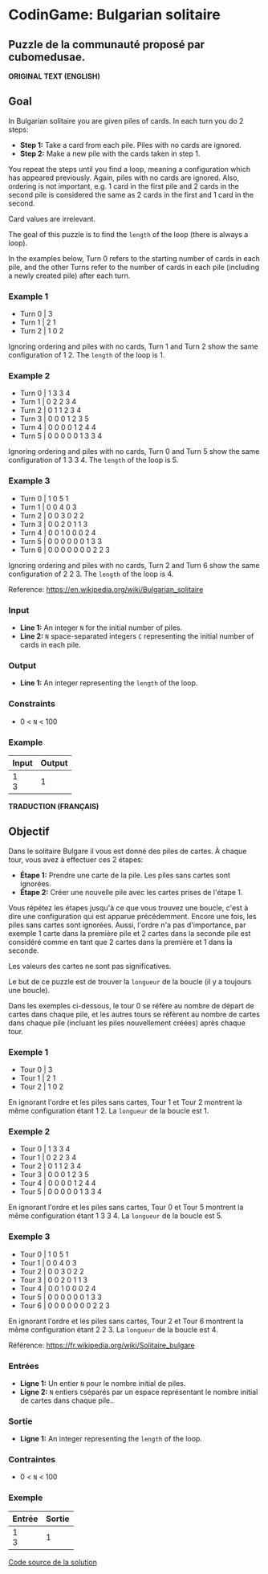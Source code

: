 # CodinGame: Bulgarian solitaire

## Puzzle de la communauté proposé par cubomedusae.

**ORIGINAL TEXT (ENGLISH)**

## Goal

In Bulgarian solitaire you are given piles of cards. In each turn you do 2 steps:
- **Step 1:** Take a card from each pile. Piles with no cards are ignored.
- **Step 2:** Make a new pile with the cards taken in step 1.

You repeat the steps until you find a loop, meaning a configuration which has appeared previously. Again, piles with no cards are ignored. Also, ordering is not important, e.g. 1 card in the first pile and 2 cards in the second pile is considered the same as 2 cards in the first and 1 card in the second.

Card values are irrelevant.

The goal of this puzzle is to find the `length` of the loop (there is always a loop).

In the examples below, Turn 0 refers to the starting number of cards in each pile, and the other Turns refer to the number of cards in each pile (including a newly created pile) after each turn.

### Example 1

- Turn 0 | 3
- Turn 1 | 2 1
- Turn 2 | 1 0 2

Ignoring ordering and piles with no cards, Turn 1 and Turn 2 show the same configuration of 1 2. The `length` of the loop is 1.

### Example 2

- Turn 0 | 1 3 3 4
- Turn 1 | 0 2 2 3 4
- Turn 2 | 0 1 1 2 3 4
- Turn 3 | 0 0 0 1 2 3 5
- Turn 4 | 0 0 0 0 1 2 4 4
- Turn 5 | 0 0 0 0 0 1 3 3 4

Ignoring ordering and piles with no cards, Turn 0 and Turn 5 show the same configuration of 1 3 3 4. The `length` of the loop is 5.

### Example 3

- Turn 0 | 1 0 5 1
- Turn 1 | 0 0 4 0 3
- Turn 2 | 0 0 3 0 2 2
- Turn 3 | 0 0 2 0 1 1 3
- Turn 4 | 0 0 1 0 0 0 2 4
- Turn 5 | 0 0 0 0 0 0 1 3 3
- Turn 6 | 0 0 0 0 0 0 0 2 2 3

Ignoring ordering and piles with no cards, Turn 2 and Turn 6 show the same configuration of 2 2 3. The `length` of the loop is 4.

Reference: https://en.wikipedia.org/wiki/Bulgarian_solitaire

### Input
- **Line 1:** An integer `N` for the initial number of piles.
- **Line 2:** `N` space-separated integers `C` representing the initial number of cards in each pile.

### Output
- **Line 1:** An integer representing the `length` of the loop.

### Constraints
- 0 < `N` < 100

### Example

Input | Output
------------ | -------------
1<br>3 | 1

**TRADUCTION (FRANÇAIS)**

## Objectif

Dans le solitaire Bulgare il vous est donné des piles de cartes. À chaque tour, vous avez à effectuer ces 2 étapes:
- **Étape 1:** Prendre une carte de la pile. Les piles sans cartes sont ignorées.
- **Étape 2:** Créer une nouvelle pile avec les cartes prises de l'étape 1.

Vous répétez les étapes jusqu'à ce que vous trouvez une boucle, c'est à dire une configuration qui est apparue précédemment. Encore une fois, les piles sans cartes sont ignorées. Aussi, l'ordre n'a pas d'importance, par exemple 1 carte dans la première pile et 2 cartes dans la seconde pile est considéré comme en tant que 2 cartes dans la première et 1 dans la seconde.

Les valeurs des cartes ne sont pas significatives.

Le but de ce puzzle est de trouver la `longueur` de la boucle (il y a toujours une boucle).

Dans les exemples ci-dessous, le tour 0 se réfère au nombre de départ de cartes dans chaque pile, et les autres tours se réfèrent au nombre de cartes dans chaque pile (incluant les piles nouvellement créées) après chaque tour.

### Exemple 1

- Tour 0 | 3
- Tour 1 | 2 1
- Tour 2 | 1 0 2

En ignorant l'ordre et les piles sans cartes, Tour 1 et Tour 2 montrent la même configuration étant 1 2. La `longueur` de la boucle est 1.

### Exemple 2

- Tour 0 | 1 3 3 4
- Tour 1 | 0 2 2 3 4
- Tour 2 | 0 1 1 2 3 4
- Tour 3 | 0 0 0 1 2 3 5
- Tour 4 | 0 0 0 0 1 2 4 4
- Tour 5 | 0 0 0 0 0 1 3 3 4

En ignorant l'ordre et les piles sans cartes, Tour 0 et Tour 5 montrent la même configuration étant 1 3 3 4. La `longueur` de la boucle est 5.

### Exemple 3

- Tour 0 | 1 0 5 1
- Tour 1 | 0 0 4 0 3
- Tour 2 | 0 0 3 0 2 2
- Tour 3 | 0 0 2 0 1 1 3
- Tour 4 | 0 0 1 0 0 0 2 4
- Tour 5 | 0 0 0 0 0 0 1 3 3
- Tour 6 | 0 0 0 0 0 0 0 2 2 3

En ignorant l'ordre et les piles sans cartes, Tour 2 et Tour 6 montrent la même configuration étant 2 2 3. La `longueur` de la boucle est 4.

Référence: https://fr.wikipedia.org/wiki/Solitaire_bulgare

### Entrées
- **Ligne 1:** Un entier `N` pour le nombre initial de piles.
- **Ligne 2:** `N` entiers `C`séparés par un espace représentant le nombre initial de cartes dans chaque pile..

### Sortie
- **Ligne 1:** An integer representing the `length` of the loop.

### Contraintes
- 0 < `N` < 100

### Exemple

Entrée | Sortie
------------ | -------------
1<br>3 | 1

[Code source de la solution](https://github.com/Kous92/CodinGame-Swift-FR-/blob/main/Puzzles%20classiques/Moyen/Bulgarian%20solitaire/bulgarianSolitaire.swift)